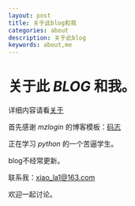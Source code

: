 ```yaml
---
layout: post
title: 关于此blog和我
categories: about
description: 关于此blog
keywords: about,me
---
```


# **关于此 *BLOG* 和我。**

详细内容请看[关于](https://xiao-la.github.io/about/)

首先感谢 *mzlogin* 的博客模板：[码志](https://github.com/mzlogin/mzlogin.github.io)

正在学习 *python* 的一个苦逼学生。

blog不经常更新。

联系我：xiao_la1@163.com

欢迎一起讨论。